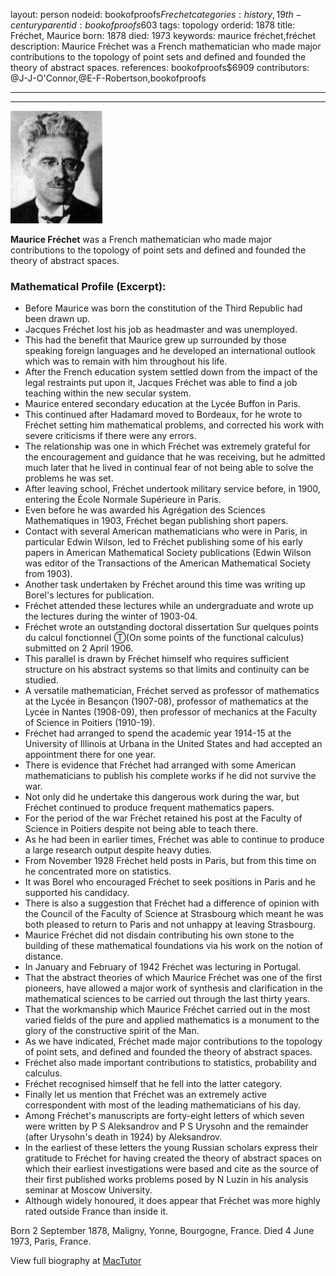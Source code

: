 layout: person
nodeid: bookofproofs$Frechet
categories: history,19th-century
parentid: bookofproofs$603
tags: topology
orderid: 1878
title: Fréchet, Maurice
born: 1878
died: 1973
keywords: maurice fréchet,fréchet
description: Maurice Fréchet was a French mathematician who made major contributions to the topology of point sets and defined and founded the theory of abstract spaces.
references: bookofproofs$6909
contributors: @J-J-O'Connor,@E-F-Robertson,bookofproofs

---



---

![Frechet.jpg](https://github.com/bookofproofs/bookofproofs.github.io/blob/main/_sources/_assets/images/portraits/Frechet.jpg?raw=true)

**Maurice Fréchet** was a French mathematician who made major contributions to the topology of point sets and defined and founded the theory of abstract spaces.

### Mathematical Profile (Excerpt):
* Before Maurice was born the constitution of the Third Republic had been drawn up.
* Jacques Fréchet lost his job as headmaster and was unemployed.
* This had the benefit that Maurice grew up surrounded by those speaking foreign languages and he developed an international outlook which was to remain with him throughout his life.
* After the French education system settled down from the impact of the legal restraints put upon it, Jacques Fréchet was able to find a job teaching within the new secular system.
* Maurice entered secondary education at the Lycée Buffon in Paris.
* This continued after Hadamard moved to Bordeaux, for he wrote to Fréchet setting him mathematical problems, and corrected his work with severe criticisms if there were any errors.
* The relationship was one in which Fréchet was extremely grateful for the encouragement and guidance that he was receiving, but he admitted much later that he lived in continual fear of not being able to solve the problems he was set.
* After leaving school, Fréchet undertook military service before, in 1900, entering the École Normale Supérieure in Paris.
* Even before he was awarded his Agrégation des Sciences Mathematiques in 1903, Fréchet began publishing short papers.
* Contact with several American mathematicians who were in Paris, in particular Edwin Wilson, led to Fréchet publishing some of his early papers in American Mathematical Society publications (Edwin Wilson was editor of the Transactions of the American Mathematical Society from 1903).
* Another task undertaken by Fréchet around this time was writing up Borel's lectures for publication.
* Fréchet attended these lectures while an undergraduate and wrote up the lectures during the winter of 1903-04.
* Fréchet wrote an outstanding doctoral dissertation Sur quelques points du calcul fonctionnel Ⓣ(On some points of the functional calculus) submitted on 2 April 1906.
* This parallel is drawn by Fréchet himself who requires sufficient structure on his abstract systems so that limits and continuity can be studied.
* A versatile mathematician, Fréchet served as professor of mathematics at the Lycée in Besançon (1907-08), professor of mathematics at the Lycée in Nantes (1908-09), then professor of mechanics at the Faculty of Science in Poitiers (1910-19).
* Fréchet had arranged to spend the academic year 1914-15 at the University of Illinois at Urbana in the United States and had accepted an appointment there for one year.
* There is evidence that Fréchet had arranged with some American mathematicians to publish his complete works if he did not survive the war.
* Not only did he undertake this dangerous work during the war, but Fréchet continued to produce frequent mathematics papers.
* For the period of the war Fréchet retained his post at the Faculty of Science in Poitiers despite not being able to teach there.
* As he had been in earlier times, Fréchet was able to continue to produce a large research output despite heavy duties.
* From November 1928 Fréchet held posts in Paris, but from this time on he concentrated more on statistics.
* It was Borel who encouraged Fréchet to seek positions in Paris and he supported his candidacy.
* There is also a suggestion that Fréchet had a difference of opinion with the Council of the Faculty of Science at Strasbourg which meant he was both pleased to return to Paris and not unhappy at leaving Strasbourg.
* Maurice Fréchet did not disdain contributing his own stone to the building of these mathematical foundations via his work on the notion of distance.
* In January and February of 1942 Fréchet was lecturing in Portugal.
* That the abstract theories of which Maurice Fréchet was one of the first pioneers, have allowed a major work of synthesis and clarification in the mathematical sciences to be carried out through the last thirty years.
* That the workmanship which Maurice Fréchet carried out in the most varied fields of the pure and applied mathematics is a monument to the glory of the constructive spirit of the Man.
* As we have indicated, Fréchet made major contributions to the topology of point sets, and defined and founded the theory of abstract spaces.
* Fréchet also made important contributions to statistics, probability and calculus.
* Fréchet recognised himself that he fell into the latter category.
* Finally let us mention that Fréchet was an extremely active correspondent with most of the leading mathematicians of his day.
* Among Fréchet's manuscripts are forty-eight letters of which seven were written by P S Aleksandrov and P S Urysohn and the remainder (after Urysohn's death in 1924) by Aleksandrov.
* In the earliest of these letters the young Russian scholars express their gratitude to Fréchet for having created the theory of abstract spaces on which their earliest investigations were based and cite as the source of their first published works problems posed by N Luzin in his analysis seminar at Moscow University.
* Although widely honoured, it does appear that Fréchet was more highly rated outside France than inside it.

Born 2 September 1878, Maligny, Yonne, Bourgogne, France. Died 4 June 1973, Paris, France.

View full biography at [MacTutor](https://mathshistory.st-andrews.ac.uk/Biographies/Frechet/)

